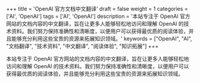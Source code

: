 +++
title = 'OpenAI 官方文档中文翻译'
draft = false
weight = 1
categories = ['AI', 'OpenAI']
tags = ['AI', 'OpenAI']
description = '本站专注于 OpenAI 官方网站的文档内容的中文翻译，旨在让更多人能够轻松地访问和理解 OpenAI 的技术资料。我们努力保持准确性和清晰度，以便用户可以获得最优质的阅读体验，并且能够充分利用这些宝贵的资源来拓展知识领域。'
keywords = ["OpenAI", "AI", "文档翻译", "技术资料", "中文翻译", "阅读体验", "知识拓展"]
+++

本站专注于 OpenAI 官方网站的文档内容的中文翻译，旨在让更多人能够轻松地访问和理解 OpenAI 的技术资料。我们努力保持准确性和清晰度，以便用户可以获得最优质的阅读体验，并且能够充分利用这些宝贵的资源来拓展知识领域。
